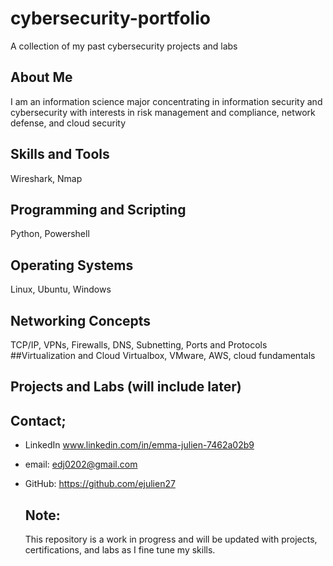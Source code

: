 # cybersecurity-portfolio
A collection of my past cybersecurity projects and labs
## About Me
I am an information science major concentrating in information security and cybersecurity with interests in risk management and compliance, network defense, and cloud security
## Skills and Tools
Wireshark, Nmap
## Programming and Scripting
Python, Powershell
## Operating Systems
Linux, Ubuntu, Windows
## Networking Concepts
TCP/IP, VPNs, Firewalls, DNS, Subnetting, Ports and Protocols
##Virtualization and Cloud
Virtualbox, VMware, AWS, cloud fundamentals

## Projects and Labs (will include later)

## Contact;
* LinkedIn  www.linkedin.com/in/emma-julien-7462a02b9
* email:  edj0202@gmail.com
* GitHub: https://github.com/ejulien27

  ## Note:
  This repository is a work in progress and will be updated with projects, certifications, and labs as I fine tune my skills.
